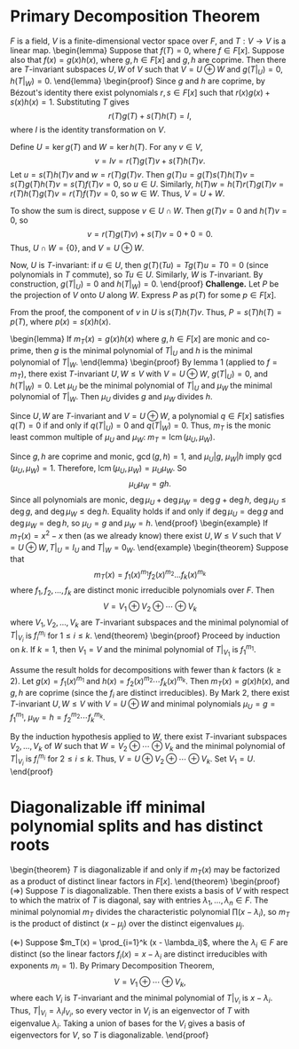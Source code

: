 # Primary Decomposition Theorem
$F$ is a field, $V$ is a finite-dimensional vector space over $F$, and $T: V \rightarrow V$ is a linear map.
\begin{lemma}
Suppose that $f(T)=0$, where $f \in F[x]$. Suppose also that $f(x)=g(x) h(x)$, where $g, h \in F[x]$ and $g, h$ are coprime. Then there are $T$-invariant subspaces $U, W$ of $V$ such that $V=U \oplus W$ and $g\left(\left.T\right|_U\right)=0, h\left(\left.T\right|_W\right)=0$.
\end{lemma}
\begin{proof}
Since $g$ and $h$ are coprime, by Bézout's identity there exist polynomials $r, s \in F[x]$ such that $r(x) g(x) + s(x) h(x) = 1$. Substituting $T$ gives
$$
r(T) g(T) + s(T) h(T) = I,
$$
where $I$ is the identity transformation on $V$.

Define $U = \ker g(T)$ and $W = \ker h(T)$. For any $v \in V$,
$$
v = I v = r(T) g(T) v + s(T) h(T) v.
$$
Let $u = s(T) h(T) v$ and $w = r(T) g(T) v$. Then $g(T) u = g(T) s(T) h(T) v = s(T) g(T) h(T) v = s(T) f(T) v = 0$, so $u \in U$. Similarly, $h(T) w = h(T) r(T) g(T) v = r(T) h(T) g(T) v = r(T) f(T) v = 0$, so $w \in W$. Thus, $V = U + W$.

To show the sum is direct, suppose $v \in U \cap W$. Then $g(T) v = 0$ and $h(T) v = 0$, so
$$
v = r(T) g(T) v) + s(T) v = 0 + 0 = 0.
$$
Thus, $U \cap W = \{0\}$, and $V = U \oplus W$.

Now, $U$ is $T$-invariant: if $u \in U$, then $g(T) (T u) = T g(T) u = T 0 = 0$ (since polynomials in $T$ commute), so $T u \in U$. Similarly, $W$ is $T$-invariant. By construction, $g(\left.T\right|_U) = 0$ and $h(\left.T\right|_W) = 0$.
\end{proof}
**Challenge.** Let $P$ be the projection of $V$ onto $U$ along $W$. Express $P$ as $p(T)$ for some $p \in F[x]$.

From the proof, the component of $v$ in $U$ is $s(T) h(T) v$. Thus, $P = s(T) h(T) = p(T)$, where $p(x) = s(x) h(x)$.

\begin{lemma}
If $m_T(x)=g(x) h(x)$ where $g, h \in F[x]$ are monic and co-prime, then $g$ is the minimal polynomial of $\left.T\right|_U$ and $h$ is the minimal polynomial of $\left.T\right|_W$.
\end{lemma}
\begin{proof}
By lemma 1 (applied to $f = m_T$), there exist $T$-invariant $U, W \leq V$ with $V = U \oplus W$, $g(\left.T\right|_U) = 0$, and $h(\left.T\right|_W) = 0$. Let $\mu_U$ be the minimal polynomial of $\left.T\right|_U$ and $\mu_W$ the minimal polynomial of $\left.T\right|_W$. Then $\mu_U$ divides $g$ and $\mu_W$ divides $h$.

Since $U, W$ are $T$-invariant and $V = U \oplus W$, a polynomial $q \in F[x]$ satisfies $q(T) = 0$ if and only if $q(\left.T\right|_U) = 0$ and $q(\left.T\right|_W) = 0$. Thus, $m_T$ is the monic least common multiple of $\mu_U$ and $\mu_W$: $m_T = \operatorname{lcm}(\mu_U, \mu_W)$.

Since $g, h$ are coprime and monic, $\gcd(g, h) = 1$, and $\mu_U | g$, $\mu_W | h$ imply $\gcd(\mu_U, \mu_W) = 1$. Therefore, $\operatorname{lcm}(\mu_U, \mu_W) = \mu_U \mu_W$. So
$$
\mu_U \mu_W = g h.
$$
Since all polynomials are monic, $\deg \mu_U + \deg \mu_W = \deg g + \deg h$, $\deg \mu_U \leq \deg g$, and $\deg \mu_W \leq \deg h$. Equality holds if and only if $\deg \mu_U = \deg g$ and $\deg \mu_W = \deg h$, so $\mu_U = g$ and $\mu_W = h$.
\end{proof}
\begin{example}
If $m_T(x)=x^2-x$ then (as we already know) there exist $U, W \leqslant V$ such that $V=U \oplus W,\left.T\right|_U=I_U$ and $\left.T\right|_W=0_W$.
\end{example}
\begin{theorem}
Suppose that
$$
m_T(x)=f_1(x)^{m_1} f_2(x)^{m_2} \ldots f_k(x)^{m_k}
$$
where $f_1, f_2, \ldots, f_k$ are distinct monic irreducible polynomials over $F$. Then
$$
V=V_1 \oplus V_2 \oplus \cdots \oplus V_k
$$
where $V_1, V_2, \ldots, V_k$ are $T$-invariant subspaces and the minimal polynomial of $\left.T\right|_{V_i}$ is $f_i^{m_i}$ for $1 \leqslant i \leqslant k$.
\end{theorem}
\begin{proof}
Proceed by induction on $k$. If $k=1$, then $V_1 = V$ and the minimal polynomial of $\left.T\right|_{V_1}$ is $f_1^{m_1}$.

Assume the result holds for decompositions with fewer than $k$ factors ($k \geq 2$). Let $g(x) = f_1(x)^{m_1}$ and $h(x) = f_2(x)^{m_2} \cdots f_k(x)^{m_k}$. Then $m_T(x) = g(x) h(x)$, and $g, h$ are coprime (since the $f_i$ are distinct irreducibles). By Mark 2, there exist $T$-invariant $U, W \leq V$ with $V = U \oplus W$ and minimal polynomials $\mu_U = g = f_1^{m_1}$, $\mu_W = h = f_2^{m_2} \cdots f_k^{m_k}$.

By the induction hypothesis applied to $W$, there exist $T$-invariant subspaces $V_2, \dots, V_k$ of $W$ such that $W = V_2 \oplus \cdots \oplus V_k$ and the minimal polynomial of $\left.T\right|_{V_i}$ is $f_i^{m_i}$ for $2 \leq i \leq k$. Thus, $V = U \oplus V_2 \oplus \cdots \oplus V_k$. Set $V_1 = U$.
\end{proof}
# Diagonalizable iff minimal polynomial splits and has distinct roots
\begin{theorem}
$T$ is diagonalizable if and only if $m_T(x)$ may be factorized as a product of distinct linear factors in $F[x]$.
\end{theorem}
\begin{proof}
($\Rightarrow$) Suppose $T$ is diagonalizable. Then there exists a basis of $V$ with respect to which the matrix of $T$ is diagonal, say with entries $\lambda_1, \dots, \lambda_n \in F$. The minimal polynomial $m_T$ divides the characteristic polynomial $\prod (x - \lambda_i)$, so $m_T$ is the product of distinct $(x - \mu_j)$ over the distinct eigenvalues $\mu_j$.

($\Leftarrow$) Suppose $m_T(x) = \prod_{i=1}^k (x - \lambda_i)$, where the $\lambda_i \in F$ are distinct (so the linear factors $f_i(x) = x - \lambda_i$ are distinct irreducibles with exponents $m_i =1$). By Primary Decomposition Theorem,
$$
V = V_1 \oplus \cdots \oplus V_k,
$$
where each $V_i$ is $T$-invariant and the minimal polynomial of $\left.T\right|_{V_i}$ is $x - \lambda_i$. Thus, $\left.T\right|_{V_i} = \lambda_i I_{V_i}$, so every vector in $V_i$ is an eigenvector of $T$ with eigenvalue $\lambda_i$. Taking a union of bases for the $V_i$ gives a basis of eigenvectors for $V$, so $T$ is diagonalizable.
\end{proof}